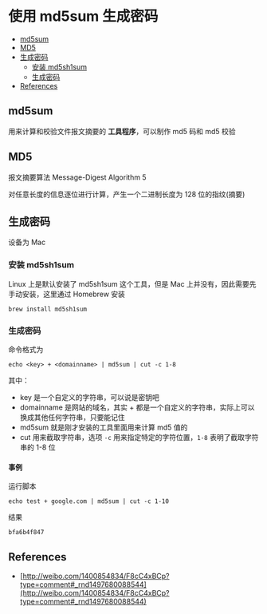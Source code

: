 # 使用 md5sum 生成密码

- [md5sum](#md5sum)
- [MD5](#md5)
- [生成密码](#生成密码)
	- [安装 md5sh1sum](#安装-md5sh1sum)
	- [生成密码](#生成密码)
- [References](#references)

## md5sum

用来计算和校验文件报文摘要的 **工具程序**，可以制作 md5 码和 md5 校验

## MD5

报文摘要算法 Message-Digest Algorithm 5

对任意长度的信息逐位进行计算，产生一个二进制长度为 128 位的指纹(摘要)

## 生成密码

设备为 Mac

### 安装 md5sh1sum

Linux 上是默认安装了 md5sh1sum 这个工具，但是 Mac 上并没有，因此需要先手动安装，这里通过 Homebrew 安装

```shell
brew install md5sh1sum
```

### 生成密码

命令格式为

```shell
echo <key> + <domainname> | md5sum | cut -c 1-8
```

其中：

- key 是一个自定义的字符串，可以说是密钥吧
- domainname 是网站的域名，其实 <key> + <domainname> 都是一个自定义的字符串，实际上可以换成其他任何字符串，只要能记住
- md5sum 就是刚才安装的工具里面用来计算 md5 值的
- cut 用来截取字符串，选项 `-c` 用来指定特定的字符位置，`1-8` 表明了截取字符串的 1-8 位

#### 事例

运行脚本

```shell
echo test + google.com | md5sum | cut -c 1-10
```

结果

```
bfa6b4f847
```

## References

- [http://weibo.com/1400854834/F8cC4xBCp?type=comment#_rnd1497680088544](http://weibo.com/1400854834/F8cC4xBCp?type=comment#_rnd1497680088544)

